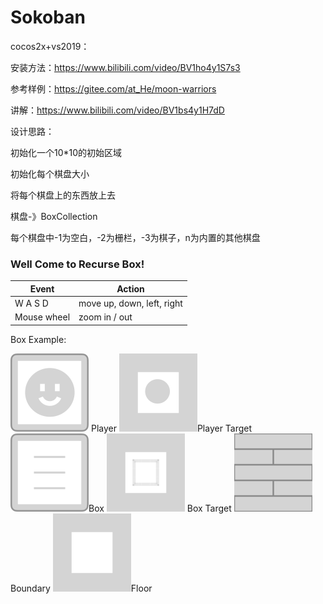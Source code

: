 # Sokoban
cocos2x+vs2019：

安装方法：https://www.bilibili.com/video/BV1ho4y1S7s3

参考样例：https://gitee.com/at_He/moon-warriors

讲解：https://www.bilibili.com/video/BV1bs4y1H7dD

设计思路：

初始化一个10*10的初始区域

初始化每个棋盘大小

将每个棋盘上的东西放上去

棋盘-》BoxCollection

每个棋盘中-1为空白，-2为栅栏，-3为棋子，n为内置的其他棋盘

### Well Come to Recurse Box!

| Event       | Action                     |
| ----------- | -------------------------- |
| W A S D     | move up, down, left, right |
| Mouse wheel | zoom in / out              |

Box Example:

<img src="Resources/MainMenu/boxes/player.png" alt="player" style="zoom:25%;" /> Player
<img src="Resources/MainMenu/boxes/traget_player.png" alt="traget_player" style="zoom:25%;" />Player Target
<img src="Resources/MainMenu/boxes/default_box.png" alt="default_box" style="zoom:25%;" />Box
<img src="Resources/MainMenu/boxes/target_box.png" alt="target_box" style="zoom:25%;" /> Box Target
<img src="Resources/MainMenu/boxes/boundary.png" alt="boundary" style="zoom:25%;" />Boundary
<img src="Resources/MainMenu/boxes/panel.png" alt="panel" style="zoom:25%;" />Floor

